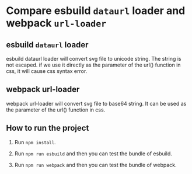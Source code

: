 # Compare esbuild `dataurl` loader and webpack `url-loader`

## esbuild `dataurl` loader

esbuild dataurl loader will convert svg file to unicode string. The string is not escaped. if we use it directly as the parameter of the url() function in css, it will cause css syntax error.

## webpack url-loader

webpack url-loader will convert svg file to base64 string. It can be used as the parameter of the url() function in css.

## How to run the project

1. Run `npm install`.

2. Run `npm run esbuild` and then you can test the bundle of esbuild.

3. Run `npm run webpack` and then you can test the bundle of webpack.